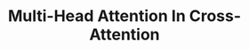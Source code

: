 ---
layout: page
title: Multi-Head Attention In Cross-Attention
description: Discussion about the Influence of Multi-Head Attention In Cross-Attention
redirect: https://github.com/xxayt/MACA
importance: 3
category: individual
---